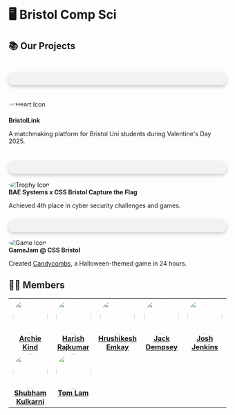 # 🖥️ Bristol Comp Sci

## 📚 Our Projects

<div style="display: flex; flex-direction: column; gap: 20px;">

### <div style="display: flex; align-items: center; background: rgba(240, 240, 240, 0.8); border-radius: 12px; box-shadow: 0 4px 8px rgba(0, 0, 0, 0.2); padding: 15px;">
<img src="https://via.placeholder.com/80" alt="Heart Icon" style="border-radius: 50%; margin-right: 20px;">
<div>
<b>BristolLink</b>
<p>A matchmaking platform for Bristol Uni students during Valentine's Day 2025.</p>
</div>
</div>

### <div style="display: flex; align-items: center; background: rgba(240, 240, 240, 0.8); border-radius: 12px; box-shadow: 0 4px 8px rgba(0, 0, 0, 0.2); padding: 15px;">
<img src="https://via.placeholder.com/80" alt="Trophy Icon" style="border-radius: 50%; margin-right: 20px;">
<div>
<b>BAE Systems x CSS Bristol Capture the Flag</b>
<p>Achieved 4th place in cyber security challenges and games.</p>
</div>
</div>

### <div style="display: flex; align-items: center; background: rgba(240, 240, 240, 0.8); border-radius: 12px; box-shadow: 0 4px 8px rgba(0, 0, 0, 0.2); padding: 15px;">
<img src="https://via.placeholder.com/80" alt="Game Icon" style="border-radius: 50%; margin-right: 20px;">
<div>
<b>GameJam @ CSS Bristol</b>
<p>Created <a href="https://github.com/BRSY1/candycombs">Candycombs</a>, a Halloween-themed game in 24 hours.</p>
</div>
</div>

</div>

## 👨‍💻 Members 

<table>
  <tr align="center" valign="top">
    <td width="20%"><a href="https://github.com/archiekind"><img src="https://avatars.githubusercontent.com/archiekind" width="80" height="80" style="border-radius: 50%;"><br><b>Archie Kind</b></a></td>
    <td width="20%"><a href="https://github.com/hrsh9486"><img src="https://avatars.githubusercontent.com/hrsh9486" width="80" height="80" style="border-radius: 50%;"><br><b>Harish Rajkumar</b></a></td>
    <td width="20%"><a href="https://github.com/rsh-e"><img src="https://avatars.githubusercontent.com/rsh-e" width="80" height="80" style="border-radius: 50%;"><br><b>Hrushikesh Emkay</b></a></td>
    <td width="20%"><a href="https://github.com/jwdlb"><img src="https://avatars.githubusercontent.com/jwdlb" width="80" height="80" style="border-radius: 50%;"><br><b>Jack Dempsey</b></a></td>
    <td width="20%"><a href="https://github.com/joshjkns"><img src="https://avatars.githubusercontent.com/joshjkns" width="80" height="80" style="border-radius: 50%;"><br><b>Josh Jenkins</b></a></td>
  </tr>
  <tr align="center" valign="top">
    <td width="20%"><a href="https://github.com/kshubham-108"><img src="https://avatars.githubusercontent.com/kshubham-108" width="80" height="80" style="border-radius: 50%;"><br><b>Shubham Kulkarni</b></a></td>
    <td width="20%"><a href="https://github.com/T0mLam"><img src="https://avatars.githubusercontent.com/T0mLam" width="80" height="80" style="border-radius: 50%;"><br><b>Tom Lam</b></a></td>
  </tr>
</table>
